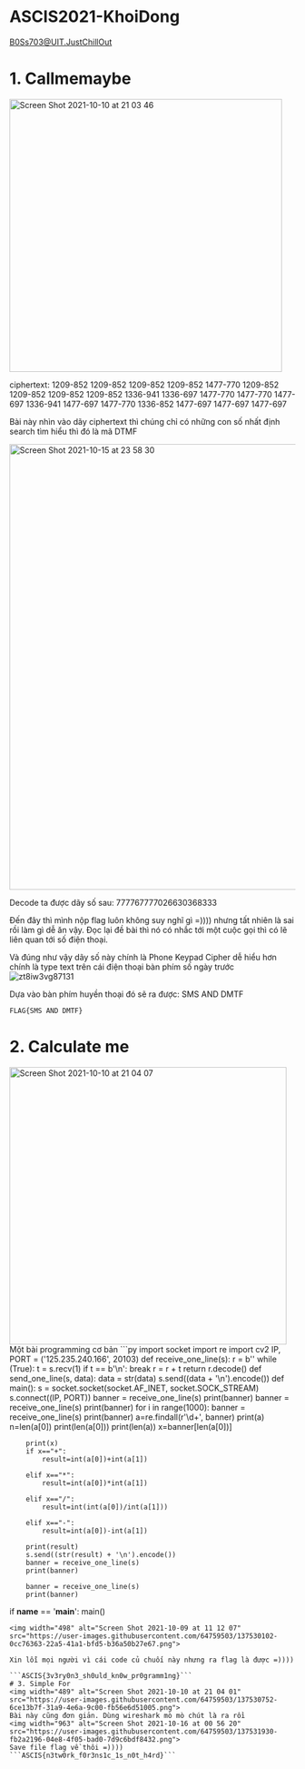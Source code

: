 # ASCIS2021-KhoiDong

B0Ss703@UIT.JustChillOut

# 1. Callmemaybe
<img width="480" alt="Screen Shot 2021-10-10 at 21 03 46" src="https://user-images.githubusercontent.com/64759503/137525681-a8cdcb16-de93-43b0-bcf3-7b3c22e2e904.png">

ciphertext: 1209-852 1209-852 1209-852 1209-852 1477-770 1209-852 1209-852 1209-852 1209-852 1336-941 1336-697 1477-770 1477-770 1477-697 1336-941 1477-697 1477-770 1336-852 1477-697 1477-697 1477-697

Bài này nhìn vào dãy ciphertext thì chúng chỉ có những con số nhất định search tìm hiểu thì đó là mã DTMF

<img width="784" alt="Screen Shot 2021-10-15 at 23 58 30" src="https://user-images.githubusercontent.com/64759503/137525098-88bd0836-4f5e-4f42-a064-f6782ffcd128.png">

Decode ta được dãy số sau: 777767777026630368333

Đến đây thì mình nộp flag luôn không suy nghĩ gì =)))) nhưng tất nhiên là sai rồi làm gì dễ ăn vậy. Đọc lại đề bài thì nó có nhắc tới một cuộc gọi thì có lẽ liên quan tới số điện thoại.

Và đúng như vậy dãy số này chính là Phone Keypad Cipher dễ hiểu hơn chính là type text trên cái điện thoại bàn phím số ngày trước
![zt8iw3vg87131](https://user-images.githubusercontent.com/64759503/137526452-e37416b6-4de3-4679-a7ac-06e5ed026a94.jpeg)

Dựa vào bàn phím huyền thoại đó sẽ ra được: SMS AND DMTF

```FLAG{SMS AND DMTF}```
# 2. Calculate me
<img width="488" alt="Screen Shot 2021-10-10 at 21 04 07" src="https://user-images.githubusercontent.com/64759503/137530169-f1386cce-ea02-4d81-a9f7-9a9afb6d747d.png">
Một bài programming cơ bản
```py 
import socket
import re
import cv2
IP, PORT = ('125.235.240.166', 20103)
def receive_one_line(s):
    r = b''
    while (True):
        t = s.recv(1)
        if t == b'\n': break
        r = r + t
    return r.decode()
def send_one_line(s, data):
    data = str(data)
    s.send((data + '\n').encode())
def main():
    s = socket.socket(socket.AF_INET, socket.SOCK_STREAM)
    s.connect((IP, PORT))
    banner = receive_one_line(s)
    print(banner)
    banner = receive_one_line(s)
    print(banner)
    for i in range(1000):
        banner = receive_one_line(s)
        print(banner)
        a=re.findall(r'\d+', banner)
        print(a)
        n=len(a[0])
        print(len(a[0]))
        print(len(a))
        x=banner[len(a[0])]
        
        print(x)
        if x=="+":
            result=int(a[0])+int(a[1])
       
        elif x=="*":
            result=int(a[0])*int(a[1])
         
        elif x=="/":
            result=int(int(a[0])/int(a[1]))
          
        elif x=="-": 
            result=int(a[0])-int(a[1])
           
        print(result)
        s.send((str(result) + '\n').encode())
        banner = receive_one_line(s)
        print(banner)
    
        banner = receive_one_line(s)
        print(banner)
        
if __name__ == '__main__':
    main()
```
<img width="498" alt="Screen Shot 2021-10-09 at 11 12 07" src="https://user-images.githubusercontent.com/64759503/137530102-0cc76363-22a5-41a1-bfd5-b36a50b27e67.png">

Xin lỗi mọi người vì cái code củ chuối này nhưng ra flag là được =))))

```ASCIS{3v3ry0n3_sh0uld_kn0w_pr0gramm1ng}```
# 3. Simple For
<img width="489" alt="Screen Shot 2021-10-10 at 21 04 01" src="https://user-images.githubusercontent.com/64759503/137530752-6ce13b7f-31a9-4e6a-9c00-fb56e6d51005.png">
Bài này cũng đơn giản. Dùng wireshark mò mò chút là ra rồi 
<img width="963" alt="Screen Shot 2021-10-16 at 00 56 20" src="https://user-images.githubusercontent.com/64759503/137531930-fb2a2196-04e8-4f05-bad0-7d9c6bdf8432.png">
Save file flag về thôi =))))
```ASCIS{n3tw0rk_f0r3ns1c_1s_n0t_h4rd}```
